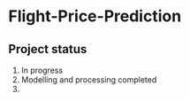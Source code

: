 # Flight-Price-Prediction


## Project status

1. In progress
2. Modelling and processing completed
3. 